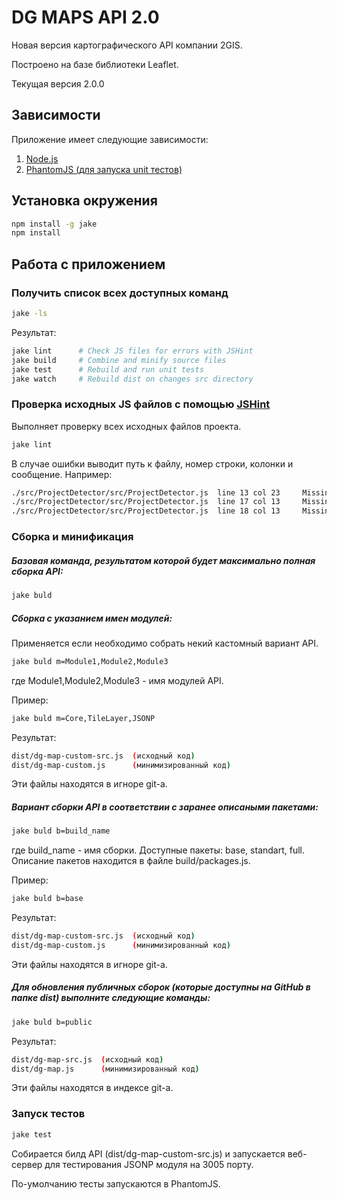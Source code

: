 DG MAPS API 2.0
====

Новая версия картографического API компании 2GIS.

Построено на базе библиотеки Leaflet.

Текущая версия 2.0.0

## Зависимости

Приложение имеет следующие зависимости:

1. [Node.js]
2. [PhantomJS (для запуска unit тестов)]

[Node.js]: http://nodejs.org/
[PhantomJS (для запуска unit тестов)]: http://phantomjs.org/download.html

## Установка окружения

```bash
npm install -g jake
npm install
```

## Работа с приложением

### Получить список всех доступных команд

```bash
jake -ls
```

Результат:

```bash
jake lint      # Check JS files for errors with JSHint  
jake build     # Combine and minify source files  
jake test      # Rebuild and run unit tests  
jake watch     # Rebuild dist on changes src directory  
```


### Проверка исходных JS файлов с помощью [JSHint]

Выполняет проверку всех исходных файлов проекта.

```bash
jake lint
```

В случае ошибки выводит путь к файлу, номер строки, колонки и сообщение. Например:

```bash
./src/ProjectDetector/src/ProjectDetector.js  line 13 col 23	 Missing space after ':'.
./src/ProjectDetector/src/ProjectDetector.js  line 17 col 13	 Missing space after ':'.
./src/ProjectDetector/src/ProjectDetector.js  line 18 col 13	 Missing space after ':'.
```

[JSHint]: http://jshint.com/docs/

### Сборка и минификация

##### Базовая команда, результатом которой будет максимально полная сборка API:

```bash
jake buld
```

##### Сборка с указанием имен модулей:

Применяется если необходимо собрать некий кастомный вариант API.

```bash
jake buld m=Module1,Module2,Module3
```
где Module1,Module2,Module3 - имя модулей API. 

Пример:

```bash
jake buld m=Core,TileLayer,JSONP
```

Результат:

```bash
dist/dg-map-custom-src.js  (исходный код)
dist/dg-map-custom.js      (минимизированный код)
```
Эти файлы находятся в игноре git-a.

##### Вариант сборки API в соответствии с заранее описаными пакетами:

```bash
jake buld b=build_name
```

где build_name - имя сборки. Доступные пакеты: base, standart, full.
Описание пакетов находится в файле build/packages.js.

Пример:

```bash
jake buld b=base
```

Результат:

```bash
dist/dg-map-custom-src.js  (исходный код)
dist/dg-map-custom.js      (минимизированный код)
```
Эти файлы находятся в игноре git-a.

##### Для обновления публичных сборок (которые доступны на GitHub в папке dist) выполните следующие команды:

```bash
jake buld b=public
```

Результат:

```bash
dist/dg-map-src.js  (исходный код)
dist/dg-map.js      (минимизированный код)
```
Эти файлы находятся в индексе git-a.

### Запуск тестов

```bash
jake test
```

Собирается билд API (dist/dg-map-custom-src.js) и запускается веб-сервер для тестирования JSONP модуля на 3005 порту.

По-умолчанию тесты запускаются в PhantomJS.
